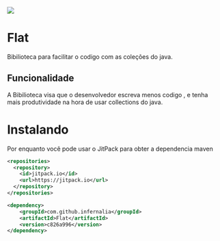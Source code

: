 
[![](https://jitpack.io/v/infernalia/Flat.svg)](https://jitpack.io/#infernalia/Flat)

# Flat
Bibilioteca para facilitar o codigo com as coleções do java.

## Funcionalidade
A Bibilioteca visa que o desenvolvedor escreva menos codigo , e tenha mais produtividade
na hora de usar collections do java.

# Instalando

Por enquanto você pode usar o JitPack para obter a dependencia maven

```xml
<repositories>
  <repository>
    <id>jitpack.io</id>
    <url>https://jitpack.io</url>
  </repository>
</repositories>

<dependency>
    <groupId>com.github.infernalia</groupId>
    <artifactId>Flat</artifactId>
    <version>c826a996</version>
</dependency>
```
